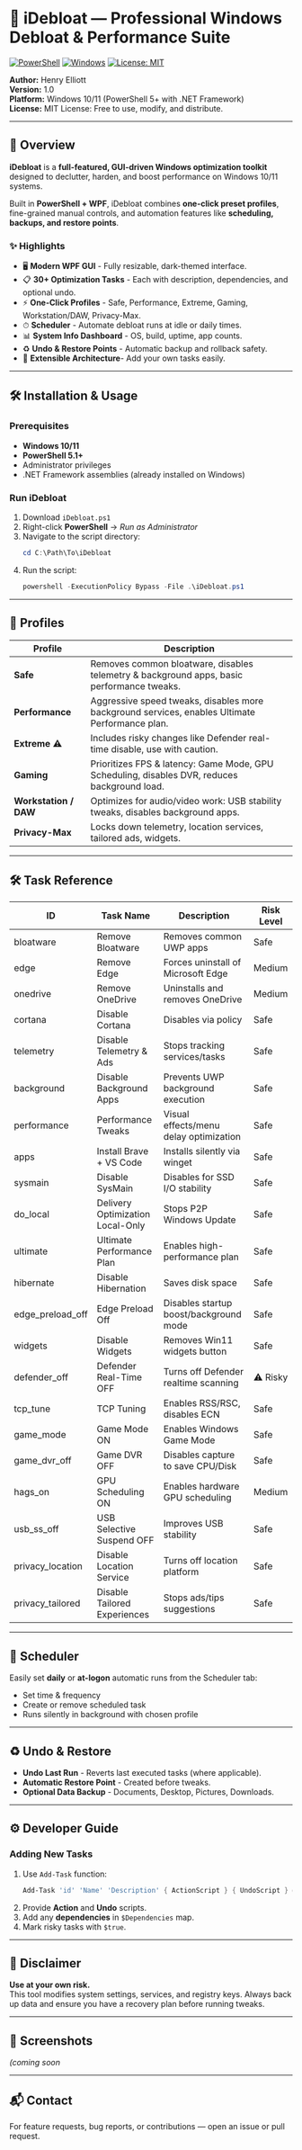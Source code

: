 # 🚀 iDebloat — Professional Windows Debloat & Performance Suite

[![PowerShell](https://img.shields.io/badge/PowerShell-5.1+-blue.svg)](https://docs.microsoft.com/en-us/powershell/) 
[![Windows](https://img.shields.io/badge/Windows-10%2F11-blue)](https://www.microsoft.com/windows)
[![License: MIT](https://img.shields.io/badge/License-MIT-green.svg)](LICENSE)

**Author:** Henry Elliott  
**Version:** 1.0  
**Platform:** Windows 10/11 (PowerShell 5+ with .NET Framework)  
**License:** MIT License: Free to use, modify, and distribute.

---

## 📖 Overview

**iDebloat** is a **full-featured, GUI-driven Windows optimization toolkit** designed to declutter, harden, and boost performance on Windows 10/11 systems.

Built in **PowerShell + WPF**, iDebloat combines **one-click preset profiles**, fine-grained manual controls, and automation features like **scheduling, backups, and restore points**.

### ✨ Highlights
- 🖥 **Modern WPF GUI** - Fully resizable, dark-themed interface.
- 📋 **30+ Optimization Tasks** - Each with description, dependencies, and optional undo.
- ⚡ **One-Click Profiles** - Safe, Performance, Extreme, Gaming, Workstation/DAW, Privacy-Max.
- ⏱ **Scheduler** - Automate debloat runs at idle or daily times.
- 📊 **System Info Dashboard** - OS, build, uptime, app counts.
- ♻ **Undo & Restore Points** - Automatic backup and rollback safety.
- 🔌 **Extensible Architecture**- Add your own tasks easily.

---

## 🛠 Installation & Usage

### Prerequisites
- **Windows 10/11**
- **PowerShell 5.1+**
- Administrator privileges
- .NET Framework assemblies (already installed on Windows)

### Run iDebloat
1. Download `iDebloat.ps1`
2. Right-click **PowerShell** → *Run as Administrator*
3. Navigate to the script directory:
   ```powershell
   cd C:\Path\To\iDebloat
   ```
4. Run the script:
   ```powershell
   powershell -ExecutionPolicy Bypass -File .\iDebloat.ps1
   ```

---

## 🧩 Profiles

| Profile       | Description |
|---------------|-------------|
| **Safe**      | Removes common bloatware, disables telemetry & background apps, basic performance tweaks. |
| **Performance** | Aggressive speed tweaks, disables more background services, enables Ultimate Performance plan. |
| **Extreme ⚠** | Includes risky changes like Defender real-time disable, use with caution. |
| **Gaming**    | Prioritizes FPS & latency: Game Mode, GPU Scheduling, disables DVR, reduces background load. |
| **Workstation / DAW** | Optimizes for audio/video work: USB stability tweaks, disables background apps. |
| **Privacy-Max** | Locks down telemetry, location services, tailored ads, widgets. |

---

## 🛠 Task Reference

| ID | Task Name | Description | Risk Level |
|----|-----------|-------------|------------|
| bloatware | Remove Bloatware | Removes common UWP apps | Safe |
| edge | Remove Edge | Forces uninstall of Microsoft Edge | Medium |
| onedrive | Remove OneDrive | Uninstalls and removes OneDrive | Medium |
| cortana | Disable Cortana | Disables via policy | Safe |
| telemetry | Disable Telemetry & Ads | Stops tracking services/tasks | Safe |
| background | Disable Background Apps | Prevents UWP background execution | Safe |
| performance | Performance Tweaks | Visual effects/menu delay optimization | Safe |
| apps | Install Brave + VS Code | Installs silently via winget | Safe |
| sysmain | Disable SysMain | Disables for SSD I/O stability | Safe |
| do_local | Delivery Optimization Local-Only | Stops P2P Windows Update | Safe |
| ultimate | Ultimate Performance Plan | Enables high-performance plan | Safe |
| hibernate | Disable Hibernation | Saves disk space | Safe |
| edge_preload_off | Edge Preload Off | Disables startup boost/background mode | Safe |
| widgets | Disable Widgets | Removes Win11 widgets button | Safe |
| defender_off | Defender Real-Time OFF | Turns off Defender realtime scanning | ⚠ Risky |
| tcp_tune | TCP Tuning | Enables RSS/RSC, disables ECN | Safe |
| game_mode | Game Mode ON | Enables Windows Game Mode | Safe |
| game_dvr_off | Game DVR OFF | Disables capture to save CPU/Disk | Safe |
| hags_on | GPU Scheduling ON | Enables hardware GPU scheduling | Medium |
| usb_ss_off | USB Selective Suspend OFF | Improves USB stability | Safe |
| privacy_location | Disable Location Service | Turns off location platform | Safe |
| privacy_tailored | Disable Tailored Experiences | Stops ads/tips suggestions | Safe |

---

## 📅 Scheduler

Easily set **daily** or **at-logon** automatic runs from the Scheduler tab:  
- Set time & frequency
- Create or remove scheduled task
- Runs silently in background with chosen profile

---

## ♻ Undo & Restore

- **Undo Last Run** - Reverts last executed tasks (where applicable).
- **Automatic Restore Point** - Created before tweaks.
- **Optional Data Backup** - Documents, Desktop, Pictures, Downloads.

---

## ⚙ Developer Guide

### Adding New Tasks
1. Use `Add-Task` function:
   ```powershell
   Add-Task 'id' 'Name' 'Description' { ActionScript } { UndoScript } @('dependency') $false
   ```
2. Provide **Action** and **Undo** scripts.
3. Add any **dependencies** in `$Dependencies` map.
4. Mark risky tasks with `$true`.

---

## 📜 Disclaimer
**Use at your own risk.**  
This tool modifies system settings, services, and registry keys. Always back up data and ensure you have a recovery plan before running tweaks.

---

## 📸 Screenshots
*(coming soon*

---

## 📬 Contact
For feature requests, bug reports, or contributions — open an issue or pull request.

